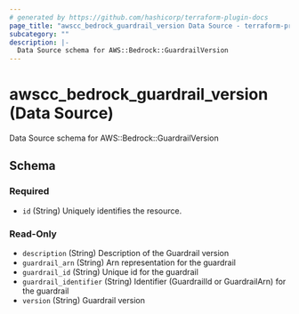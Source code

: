 ```yaml
---
# generated by https://github.com/hashicorp/terraform-plugin-docs
page_title: "awscc_bedrock_guardrail_version Data Source - terraform-provider-awscc"
subcategory: ""
description: |-
  Data Source schema for AWS::Bedrock::GuardrailVersion
---
```


# awscc_bedrock_guardrail_version (Data Source)

Data Source schema for AWS::Bedrock::GuardrailVersion



<!-- schema generated by tfplugindocs -->
## Schema

### Required

- `id` (String) Uniquely identifies the resource.

### Read-Only

- `description` (String) Description of the Guardrail version
- `guardrail_arn` (String) Arn representation for the guardrail
- `guardrail_id` (String) Unique id for the guardrail
- `guardrail_identifier` (String) Identifier (GuardrailId or GuardrailArn) for the guardrail
- `version` (String) Guardrail version
